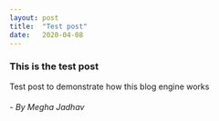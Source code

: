 ```yaml
---
layout: post
title:  "Test post"
date:   2020-04-08
---
```


### This is the test post

Test post to demonstrate how this blog engine works

######  - By Megha Jadhav
